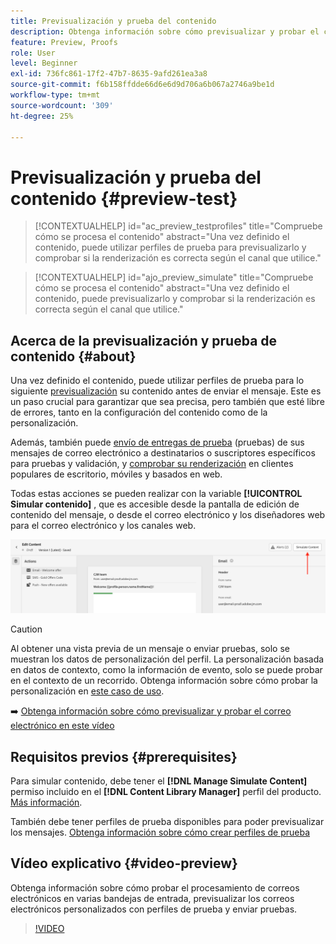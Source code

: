 ```yaml
---
title: Previsualización y prueba del contenido
description: Obtenga información sobre cómo previsualizar y probar el contenido.
feature: Preview, Proofs
role: User
level: Beginner
exl-id: 736fc861-17f2-47b7-8635-9afd261ea3a8
source-git-commit: f6b158ffdde66d6e6d9d706a6b067a2746a9be1d
workflow-type: tm+mt
source-wordcount: '309'
ht-degree: 25%

---
```


# Previsualización y prueba del contenido {#preview-test}

>[!CONTEXTUALHELP]
>id="ac_preview_testprofiles"
>title="Compruebe cómo se procesa el contenido"
>abstract="Una vez definido el contenido, puede utilizar perfiles de prueba para previsualizarlo y comprobar si la renderización es correcta según el canal que utilice."

>[!CONTEXTUALHELP]
>id="ajo_preview_simulate"
>title="Compruebe cómo se procesa el contenido"
>abstract="Una vez definido el contenido, puede previsualizarlo y comprobar si la renderización es correcta según el canal que utilice."

## Acerca de la previsualización y prueba de contenido {#about}

Una vez definido el contenido, puede utilizar perfiles de prueba para lo siguiente [previsualización](preview.md) su contenido antes de enviar el mensaje. Este es un paso crucial para garantizar que sea precisa, pero también que esté libre de errores, tanto en la configuración del contenido como de la personalización.

Además, también puede [envío de entregas de prueba](proofs.md) (pruebas) de sus mensajes de correo electrónico a destinatarios o suscriptores específicos para pruebas y validación, y [comprobar su renderización](rendering.md) en clientes populares de escritorio, móviles y basados en web.

Todas estas acciones se pueden realizar con la variable **[!UICONTROL Simular contenido]** , que es accesible desde la pantalla de edición de contenido del mensaje, o desde el correo electrónico y los diseñadores web para el correo electrónico y los canales web.

![](../email/assets/email-preview-button.png)

>[!CAUTION]
>
>Al obtener una vista previa de un mensaje o enviar pruebas, solo se muestran los datos de personalización del perfil. La personalización basada en datos de contexto, como la información de evento, solo se puede probar en el contexto de un recorrido. Obtenga información sobre cómo probar la personalización en [este caso de uso](../personalization/personalization-use-case.md).

➡️ [Obtenga información sobre cómo previsualizar y probar el correo electrónico en este vídeo](#video-preview)

## Requisitos previos {#prerequisites}

Para simular contenido, debe tener el **[!DNL Manage Simulate Content]** permiso incluido en el **[!DNL Content Library Manager]** perfil del producto. [Más información](../administration/ootb-product-profiles.md#content-library-manager).

También debe tener perfiles de prueba disponibles para poder previsualizar los mensajes. [Obtenga información sobre cómo crear perfiles de prueba](../audience/creating-test-profiles.md)

## Vídeo explicativo {#video-preview}

Obtenga información sobre cómo probar el procesamiento de correos electrónicos en varias bandejas de entrada, previsualizar los correos electrónicos personalizados con perfiles de prueba y enviar pruebas.

>[!VIDEO](https://video.tv.adobe.com/v/3425026?quality=12)
